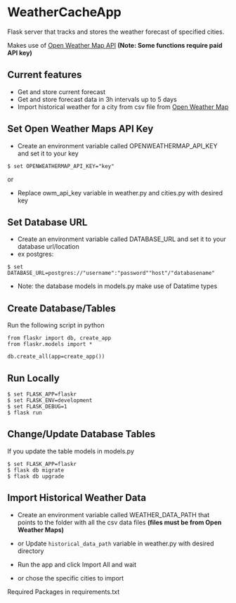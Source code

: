 # WeatherCacheApp
 Flask server that tracks and stores the weather forecast of specified cities.
  
 Makes use of [Open Weather Map API](https://openweathermap.org/api)
 **(Note: Some functions require paid API key)**
 
## Current features
- Get and store current forecast
- Get and store forecast data in 3h intervals up to 5 days
- Import historical weather for a city from csv file from [Open Weather Map](https://openweathermap.org/history-bulk)


## Set Open Weather Maps API Key
- Create an environment variable called OPENWEATHERMAP_API_KEY and set it to your key
```
$ set OPENWEATHERMAP_API_KEY="key"
```
or
- Replace owm_api_key variable in weather.py and cities.py with desired key

## Set Database URL
- Create an environment variable called DATABASE_URL and set it to your database url/location
- ex postgres:
```
$ set DATABASE_URL=postgres://"username":"password""host"/"databasename"
```
- Note: the database models in models.py make use of Datatime types

## Create Database/Tables
Run the following script in python 
```
from flaskr import db, create_app
from flaskr.models import *

db.create_all(app=create_app())
```
## Run Locally
```
$ set FLASK_APP=flaskr
$ set FLASK_ENV=development
$ set FLASK_DEBUG=1
$ flask run
```
## Change/Update Database Tables
If you update the table models in models.py
```
$ set FLASK_APP=flaskr
$ flask db migrate
$ flask db upgrade
```
## Import Historical Weather Data
- Create an environment variable called WEATHER_DATA_PATH that points to the folder with all the csv data files
**(files must be from Open Weather Maps)**

- or Update ```historical_data_path``` variable in weather.py with desired directory
- Run the app and click Import All and wait
- or chose the specific cities to import


Required Packages in requirements.txt
